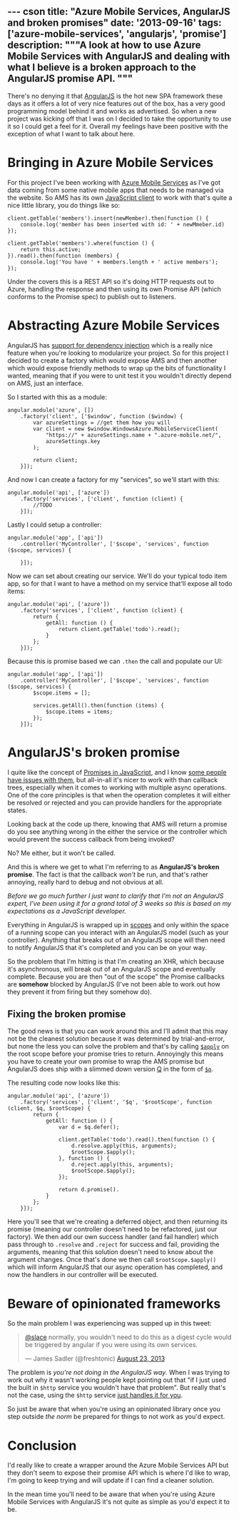 --- cson
title: "Azure Mobile Services, AngularJS and broken promises"
date: '2013-09-16'
tags: ['azure-mobile-services', 'angularjs', 'promise']
description: """A look at how to use Azure Mobile Services with AngularJS and dealing with what I believe is a broken approach to the AngularJS promise API.
"""
---

There's no denying it that [AngularJS](http://angularjs.org/) is the hot new SPA framework these days as it offers a lot of very nice features out of the box, has a very good programming model behind it and works as advertised. So when a new project was kicking off that I was on I decided to take the opportunity to use it so I could get a feel for it. Overall my feelings have been positive with the exception of what I want to talk about here.

# Bringing in Azure Mobile Services

For this project I've been working with [Azure Mobile Services](http://www.windowsazure.com/en-us/solutions/mobile/) as I've got data coming from some native mobile apps that needs to be managed via the website. So AMS has its own [JavaScript client](http://msdn.microsoft.com/en-us/library/windowsazure/jj554207.aspx) to work with that's quite a nice little library, you do things like so:

    client.getTable('members').insert(newMember).then(function () {
        console.log('member has been inserted with id: ' + newMmeber.id)
    });

    client.getTable('members').where(function () {
        return this.active;
    }).read().then(function (members) {
        console.log('You have ' + members.length + ' active members');
    });

Under the covers this is a REST API so it's doing HTTP requests out to Azure, handling the response and then using its own Promise API (which conforms to the Promise spec) to publish out to listeners.

# Abstracting Azure Mobile Services

AngularJS has [support for dependency injection](http://docs.angularjs.org/guide/di) which is a really nice feature when you're looking to modularize your project. So for this project I decided to create a factory which would expose AMS and then another which would expose friendly methods to wrap up the bits of functionality I wanted, meaning that if you were to unit test it you wouldn't directly depend on AMS, just an interface.

So I started with this as a module:

    angular.module('azure', [])
        .factory('client', ['$window', function ($window) {
            var azureSettings = //get them how you will
            var client = new $window.WindowsAzure.MobileServiceClient(
                "https://" + azureSettings.name + ".azure-mobile.net/",
                azureSettings.key
            );

            return client;
        }]);

And now I can create a factory for my "services", so we'll start with this:

    angular.module('api', ['azure'])
        .factory('services', ['client', function (client) {
            //TODO
        }]);

Lastly I could setup a controller:

    angular.module('app', ['api'])
        .controller('MyController', ['$scope', 'services', function ($scope, services) {

        }]);

Now we can set about creating our service. We'll do your typical todo item app, so for that I want to have a method on my service that'll expose all todo items:

    angular.module('api', ['azure'])
        .factory('services', ['client', function (client) {
            return {
                getAll: function () {
                    return client.getTable('todo').read();
                }
            };
        }]);

Because this is promise based we can `.then` the call and populate our UI:

    angular.module('app', ['api'])
        .controller('MyController', ['$scope', 'services', function ($scope, services) {
            $scope.items = [];

            services.getAll().then(function (items) {
                $scope.items = items;
            });
        }]);

# AngularJS's broken promise

I quite like the concept of [Promises in JavaScript](http://promises-aplus.github.io/promises-spec/), and I know [some people have issues with them](http://brianmckenna.org/blog/category_theory_promisesaplus), but all-in-all it's nicer to work with than callback trees, especially when it comes to working with multiple async operations. One of the core principles is that when the operation completes it will either be resolved or rejected and you can provide handlers for the appropriate states.

Looking back at the code up there, knowing that AMS will return a promise do you see anything wrong in the either the service or the controller which would prevent the success callback from being invoked?

No? Me either, but it won't be called.

And this is where we get to what I'm referring to as **AngularJS's broken promise**. The fact is that the callback *won't* be run, and that's rather annoying, really hard to debug and not obvious at all.

*Before we go much further I just want to clarify that I'm not an AngularJS expert, I've been using it for a grand total of 3 weeks so this is based on my expectations as a JavaScript developer.*

Everything in AngularJS is wrapped up in [scopes](http://docs.angularjs.org/guide/scope) and only within the space of a running scope can you interact with an AngularJS model (such as your controller). Anything that breaks out of an AngularJS scope will then need to notify AngularJS that it's completed and you can be on your way.

So the problem that I'm hitting is that I'm creating an XHR, which because it's asynchronous, will break out of an AngularJS scope and eventually complete. Because you are then "out of the scope" the Promise callbacks are **somehow** blocked by AngularJS (I've not been able to work out how they prevent it from firing but they somehow do).

## Fixing the broken promise

The good news is that you can work around this and I'll admit that this may not be the cleanest solution because it was determined by trial-and-error, but none the less you can solve the problem and that's by calling [`$apply`](http://docs.angularjs.org/api/ng.$rootScope.Scope#$apply) on the root scope before your promise tries to return. Annoyingly this means you have to create your own promise to wrap the AMS promise but AngularJS does ship with a slimmed down version [Q](https://github.com/kriskowal/q) in the form of [`$q`](http://docs.angularjs.org/api/ng.$q).

The resulting code now looks like this:

    angular.module('api', ['azure'])
        .factory('services', ['client', '$q', '$rootScope', function (client, $q, $rootScope) {
            return {
                getAll: function () {
                    var d = $q.defer();

                    client.getTable('todo').read().then(function () {
                        d.resolve.apply(this, arguments);
                        $rootScope.$apply();
                    }, function () {
                        d.reject.apply(this, arguments);
                        $rootScope.$apply();
                    });

                    return d.promise().
                }
            };
        }]);

Here you'll see that we're creating a deferred object, and then returning its promise (meaning our controller doesn't need to be refactored, just our factory). We then add our own success handler (and fail handler) which pass through to `.resolve` and `.reject` for success and fail, providing the arguments, meaning that this solution doesn't need to know about the argument changes. Once that's done we then call `$rootScope.$apply()` which will inform AngularJS that our async operation has completed, and now the handlers in our controller will be executed.

# Beware of opinionated frameworks

So the main problem I was experiencing was supped up in this tweet:

<blockquote class="twitter-tweet"><p><a href="https://twitter.com/slace">@slace</a> normally, you wouldn't need to do this as a digest cycle would be triggered by angular if you were using its own services.</p>&mdash; James Sadler (@freshtonic) <a href="https://twitter.com/freshtonic/statuses/370784637024337920">August 23, 2013</a></blockquote>
<script async src="//platform.twitter.com/widgets.js" charset="utf-8"></script>

The problem is _you're not doing in the AngularJS way_. When I was trying to work out why it wasn't working people kept pointing out that "if I just used the built in `$http` service you wouldn't have that problem". But really that's not the case, using the `$http` service [just handles it for you](https://github.com/angular/angular.js/blob/2bb0e1a6041a079b4c456eb6bae4ec5a206582eb/src/ng/http.js#L967).

So just be aware that when you're using an opinionated library once you step outside _the norm_ be prepared for things to not work as you'd expect.

# Conclusion

I'd really like to create a wrapper around the Azure Mobile Services API but they don't seem to expose their promise API which is where I'd like to wrap, I'm going to keep trying and will update if I can find a cleaner solution.

In the mean time you'll need to be aware that when you're using Azure Mobile Services with AngularJS it's not quite as simple as you'd expect it to be.